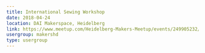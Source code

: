 ```yaml
---
title: International Sewing Workshop
date: 2018-04-24
location: DAI Makerspace, Heidelberg
link: https://www.meetup.com/Heidelberg-Makers-Meetup/events/249905232/
usergroup: makershd
type: usergroup
---
```

